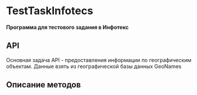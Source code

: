 # TestTaskInfotecs
__Программа для тестового задания в Инфотекс__
## API
Основная задача API - предоставления информации по географическим объектам. Данные взять из географической базы данных GeoNames
## Описание методов